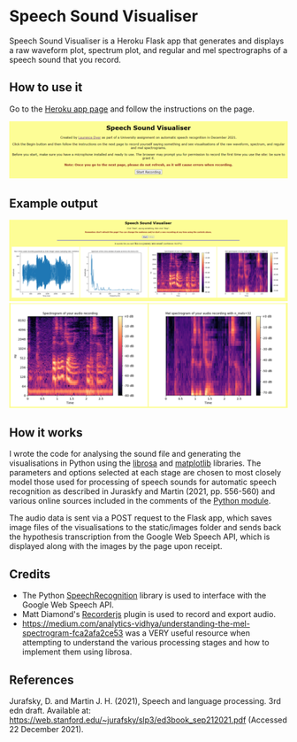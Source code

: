 # Speech Sound Visualiser

Speech Sound Visualiser is a Heroku Flask app that generates and displays a raw waveform plot, spectrum plot, and regular and mel spectrographs of a speech sound that you record.

## How to use it

Go to the [Heroku app page](https://speech-sound-visualiser.herokuapp.com/) and follow the instructions on the page.

<a href="https://speech-sound-visualiser.herokuapp.com/"><img src="readme-img/homepage.png"></img></a>

## Example output

<p align="center">
<a href="https://speech-sound-visualiser.herokuapp.com/"><img src="readme-img/visuals.PNG"></img></a>
<a href="https://speech-sound-visualiser.herokuapp.com/"><img src="readme-img/mel.PNG"></img></a>
</p>

## How it works

I wrote the code for analysing the sound file and generating the visualisations in Python using the [librosa](https://pypi.org/project/librosa/) and [matplotlib](https://pypi.org/project/matplotlib/) libraries. The parameters and options selected at each stage are chosen to most closely model those used for processing of speech sounds for automatic speech recognition as described in Juraskfy and Martin (2021, pp. 556-560) and various online sources included in the comments of the [Python module](app/visualiser/main.py).

The audio data is sent via a POST request to the Flask app, which saves image files of the visualisations to the static/images folder and sends back the hypothesis transcription from the Google Web Speech API, which is displayed along with the images by the page upon receipt.

## Credits

- The Python [SpeechRecognition](https://pypi.org/project/SpeechRecognition/) library is used to interface with the Google Web Speech API.
- Matt Diamond's [Recorderjs](https://github.com/mattdiamond/Recorderjs) plugin is used to record and export audio.
- https://medium.com/analytics-vidhya/understanding-the-mel-spectrogram-fca2afa2ce53 was a VERY useful resource when attempting to understand the various processing stages and how to implement them using librosa.

## References

Jurafsky, D. and Martin J. H. (2021), Speech and language processing. 3rd edn draft. Available at: https://web.stanford.edu/~jurafsky/slp3/ed3book_sep212021.pdf (Accessed 22 December 2021). 
